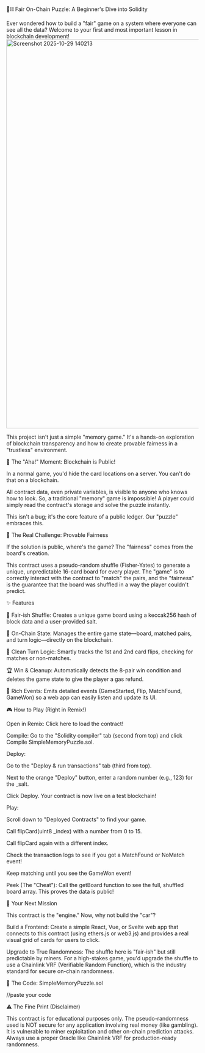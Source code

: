 🧩⛓️ Fair On-Chain Puzzle: A Beginner's Dive into Solidity

Ever wondered how to build a "fair" game on a system where everyone can see all the data? Welcome to your first and most important lesson in blockchain development!
<img width="1920" height="1020" alt="Screenshot 2025-10-29 140213" src="https://github.com/user-attachments/assets/bfcaab9e-65f4-4565-b170-49cb4510b957" />


This project isn't just a simple "memory game." It's a hands-on exploration of blockchain transparency and how to create provable fairness in a "trustless" environment.

🤯 The "Aha!" Moment: Blockchain is Public!

In a normal game, you'd hide the card locations on a server. You can't do that on a blockchain.

All contract data, even private variables, is visible to anyone who knows how to look. So, a traditional "memory" game is impossible! A player could simply read the contract's storage and solve the puzzle instantly.

This isn't a bug; it's the core feature of a public ledger. Our "puzzle" embraces this.

🎯 The Real Challenge: Provable Fairness

If the solution is public, where's the game? The "fairness" comes from the board's creation.

This contract uses a pseudo-random shuffle (Fisher-Yates) to generate a unique, unpredictable 16-card board for every player. The "game" is to correctly interact with the contract to "match" the pairs, and the "fairness" is the guarantee that the board was shuffled in a way the player couldn't predict.

✨ Features

🎲 Fair-ish Shuffle: Creates a unique game board using a keccak256 hash of block data and a user-provided salt.

🔐 On-Chain State: Manages the entire game state—board, matched pairs, and turn logic—directly on the blockchain.

🔄 Clean Turn Logic: Smartly tracks the 1st and 2nd card flips, checking for matches or non-matches.

🏆 Win & Cleanup: Automatically detects the 8-pair win condition and deletes the game state to give the player a gas refund.

📡 Rich Events: Emits detailed events (GameStarted, Flip, MatchFound, GameWon) so a web app can easily listen and update its UI.

🎮 How to Play (Right in Remix!)

Open in Remix: Click here to load the contract!

Compile: Go to the "Solidity compiler" tab (second from top) and click Compile SimpleMemoryPuzzle.sol.

Deploy:

Go to the "Deploy & run transactions" tab (third from top).

Next to the orange "Deploy" button, enter a random number (e.g., 123) for the _salt.

Click Deploy. Your contract is now live on a test blockchain!

Play:

Scroll down to "Deployed Contracts" to find your game.

Call flipCard(uint8 _index) with a number from 0 to 15.

Call flipCard again with a different index.

Check the transaction logs to see if you got a MatchFound or NoMatch event!

Keep matching until you see the GameWon event!

Peek (The "Cheat"): Call the getBoard function to see the full, shuffled board array. This proves the data is public!

🚀 Your Next Mission

This contract is the "engine." Now, why not build the "car"?

Build a Frontend: Create a simple React, Vue, or Svelte web app that connects to this contract (using ethers.js or web3.js) and provides a real visual grid of cards for users to click.

Upgrade to True Randomness: The shuffle here is "fair-ish" but still predictable by miners. For a high-stakes game, you'd upgrade the shuffle to use a Chainlink VRF (Verifiable Random Function), which is the industry standard for secure on-chain randomness.

📄 The Code: SimpleMemoryPuzzle.sol

//paste your code



⚠️ The Fine Print (Disclaimer)

This contract is for educational purposes only. The pseudo-randomness used is NOT secure for any application involving real money (like gambling). It is vulnerable to miner exploitation and other on-chain prediction attacks. Always use a proper Oracle like Chainlink VRF for production-ready randomness.

